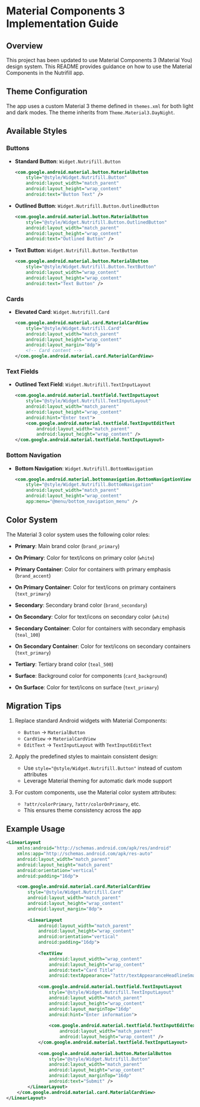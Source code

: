 # Material Components 3 Implementation Guide

## Overview
This project has been updated to use Material Components 3 (Material You) design system. This README provides guidance on how to use the Material Components in the Nutrifill app.

## Theme Configuration
The app uses a custom Material 3 theme defined in `themes.xml` for both light and dark modes. The theme inherits from `Theme.Material3.DayNight`.

## Available Styles

### Buttons
- **Standard Button**: `Widget.Nutrifill.Button`
  ```xml
  <com.google.android.material.button.MaterialButton
      style="@style/Widget.Nutrifill.Button"
      android:layout_width="match_parent"
      android:layout_height="wrap_content"
      android:text="Button Text" />
  ```

- **Outlined Button**: `Widget.Nutrifill.Button.OutlinedButton`
  ```xml
  <com.google.android.material.button.MaterialButton
      style="@style/Widget.Nutrifill.Button.OutlinedButton"
      android:layout_width="match_parent"
      android:layout_height="wrap_content"
      android:text="Outlined Button" />
  ```

- **Text Button**: `Widget.Nutrifill.Button.TextButton`
  ```xml
  <com.google.android.material.button.MaterialButton
      style="@style/Widget.Nutrifill.Button.TextButton"
      android:layout_width="wrap_content"
      android:layout_height="wrap_content"
      android:text="Text Button" />
  ```

### Cards
- **Elevated Card**: `Widget.Nutrifill.Card`
  ```xml
  <com.google.android.material.card.MaterialCardView
      style="@style/Widget.Nutrifill.Card"
      android:layout_width="match_parent"
      android:layout_height="wrap_content"
      android:layout_margin="8dp">
      <!-- Card content -->
  </com.google.android.material.card.MaterialCardView>
  ```

### Text Fields
- **Outlined Text Field**: `Widget.Nutrifill.TextInputLayout`
  ```xml
  <com.google.android.material.textfield.TextInputLayout
      style="@style/Widget.Nutrifill.TextInputLayout"
      android:layout_width="match_parent"
      android:layout_height="wrap_content"
      android:hint="Enter text">
      <com.google.android.material.textfield.TextInputEditText
          android:layout_width="match_parent"
          android:layout_height="wrap_content" />
  </com.google.android.material.textfield.TextInputLayout>
  ```

### Bottom Navigation
- **Bottom Navigation**: `Widget.Nutrifill.BottomNavigation`
  ```xml
  <com.google.android.material.bottomnavigation.BottomNavigationView
      style="@style/Widget.Nutrifill.BottomNavigation"
      android:layout_width="match_parent"
      android:layout_height="wrap_content"
      app:menu="@menu/bottom_navigation_menu" />
  ```

## Color System
The Material 3 color system uses the following color roles:

- **Primary**: Main brand color (`brand_primary`)
- **On Primary**: Color for text/icons on primary color (`white`)
- **Primary Container**: Color for containers with primary emphasis (`brand_accent`)
- **On Primary Container**: Color for text/icons on primary containers (`text_primary`)

- **Secondary**: Secondary brand color (`brand_secondary`)
- **On Secondary**: Color for text/icons on secondary color (`white`)
- **Secondary Container**: Color for containers with secondary emphasis (`teal_100`)
- **On Secondary Container**: Color for text/icons on secondary containers (`text_primary`)

- **Tertiary**: Tertiary brand color (`teal_500`)
- **Surface**: Background color for components (`card_background`)
- **On Surface**: Color for text/icons on surface (`text_primary`)

## Migration Tips

1. Replace standard Android widgets with Material Components:
   - `Button` → `MaterialButton`
   - `CardView` → `MaterialCardView`
   - `EditText` → `TextInputLayout` with `TextInputEditText`

2. Apply the predefined styles to maintain consistent design:
   - Use `style="@style/Widget.Nutrifill.Button"` instead of custom attributes
   - Leverage Material theming for automatic dark mode support

3. For custom components, use the Material color system attributes:
   - `?attr/colorPrimary`, `?attr/colorOnPrimary`, etc.
   - This ensures theme consistency across the app

## Example Usage

```xml
<LinearLayout
    xmlns:android="http://schemas.android.com/apk/res/android"
    xmlns:app="http://schemas.android.com/apk/res-auto"
    android:layout_width="match_parent"
    android:layout_height="match_parent"
    android:orientation="vertical"
    android:padding="16dp">

    <com.google.android.material.card.MaterialCardView
        style="@style/Widget.Nutrifill.Card"
        android:layout_width="match_parent"
        android:layout_height="wrap_content"
        android:layout_margin="8dp">
        
        <LinearLayout
            android:layout_width="match_parent"
            android:layout_height="wrap_content"
            android:orientation="vertical"
            android:padding="16dp">
            
            <TextView
                android:layout_width="wrap_content"
                android:layout_height="wrap_content"
                android:text="Card Title"
                android:textAppearance="?attr/textAppearanceHeadlineSmall"/>
                
            <com.google.android.material.textfield.TextInputLayout
                style="@style/Widget.Nutrifill.TextInputLayout"
                android:layout_width="match_parent"
                android:layout_height="wrap_content"
                android:layout_marginTop="16dp"
                android:hint="Enter information">
                
                <com.google.android.material.textfield.TextInputEditText
                    android:layout_width="match_parent"
                    android:layout_height="wrap_content" />
            </com.google.android.material.textfield.TextInputLayout>
            
            <com.google.android.material.button.MaterialButton
                style="@style/Widget.Nutrifill.Button"
                android:layout_width="match_parent"
                android:layout_height="wrap_content"
                android:layout_marginTop="16dp"
                android:text="Submit" />
        </LinearLayout>
    </com.google.android.material.card.MaterialCardView>
</LinearLayout>
```